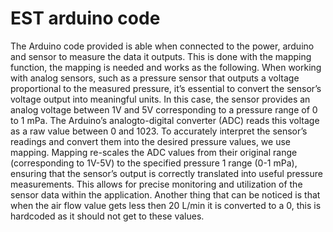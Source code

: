 # EST arduino code

The Arduino code provided is able when connected to the power, arduino and sensor to measure the data it outputs. This is done with the mapping function, the mapping is needed and works as the following. When working with analog sensors, such as a pressure sensor that outputs a voltage proportional to the measured pressure, it’s essential to convert the sensor’s voltage output into meaningful units. In this case, the sensor provides an analog voltage between 1V and 5V corresponding to a pressure range of 0 to 1 mPa. The Arduino’s analogto-digital converter (ADC) reads this voltage as a raw value between 0 and 1023. To accurately interpret the sensor’s readings and convert them into the desired pressure values, we use mapping. Mapping re-scales the ADC values from their original range (corresponding to 1V-5V) to the specified pressure 1 range (0-1 mPa), ensuring that the sensor’s output is correctly translated into useful pressure measurements. This allows for precise monitoring and utilization of the sensor data within the application. 
Another thing that can be noticed is that when the air flow value gets less then 20 L/min it is converted to a 0, this is hardcoded as it should not get to these values.
